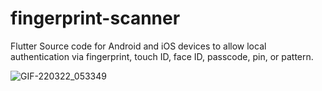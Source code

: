 # fingerprint-scanner
Flutter Source code for Android and iOS devices to allow local authentication via fingerprint, touch ID, face ID, passcode, pin, or pattern.

![GIF-220322_053349](https://user-images.githubusercontent.com/56830558/159385036-8052ba56-36b8-41c4-b847-a8877e9dab9b.gif)

